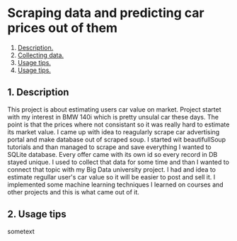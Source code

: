 # Scraping data and predicting car prices out of them  
1. [ Description. ](#desc)
2. [ Collecting data. ](#coll)
3. [ Usage tips. ](#usage)
4. [ Usage tips. ](#usage)

<a name="desc"></a>
## 1. Description  

This project is about estimating users car value on market. Project startet with my interest in BMW 140i which is pretty unsulal car these days.
The point is that the prices where not consistant so it was really hard to estimate its market value. I came up with idea to reagularly scrape car advertising portal and make database out of scraped soup.
I started wit beautifullSoup tutorials and than managed to scrape and save everything I wanted to SQLite database. Every offer came with its own id so every record in DB stayed unique.
I used to collect that data for some time and than I wanted to connect that topic with my Big Data university project. I had and idea to estimate regullar user's car value so it will be easier to post and sell it.
I implemented some machine learning techniques I learned on courses and other projects and this is what came out of it.
<a name="coll"></a>
## 2. Usage tips

sometext
